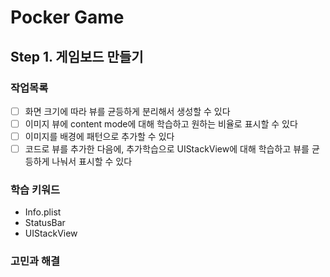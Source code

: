 # Pocker Game

## Step 1. 게임보드 만들기

### 작업목록

- [ ] 화면 크기에 따라 뷰를 균등하게 분리해서 생성할 수 있다
- [ ] 이미지 뷰에 content mode에 대해 학습하고 원하는 비율로 표시할 수 있다
- [ ] 이미지를 배경에 패턴으로 추가할 수 있다
- [ ] 코드로 뷰를 추가한 다음에, 추가학습으로 UIStackView에 대해 학습하고 뷰를 균등하게 나눠서 표시할 수 있다

### 학습 키워드

- Info.plist
- StatusBar
- UIStackView

### 고민과 해결
